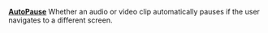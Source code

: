 [**AutoPause**](properties-audio-video.md) Whether an audio or video clip automatically pauses if the user navigates to a different screen.
